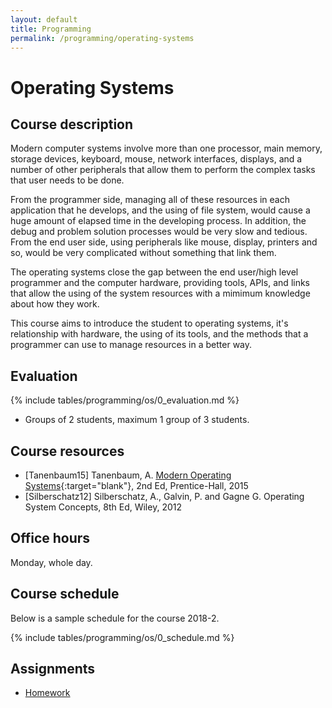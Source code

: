 ```yaml
---
layout: default
title: Programming
permalink: /programming/operating-systems
---
```


# Operating Systems

## Course description

Modern computer systems involve more than one processor, main memory, storage devices, keyboard, mouse, network interfaces, displays, and a number of other peripherals that allow them to perform the complex tasks that user needs to be done.

From the programmer side, managing all of these resources in each application that he develops, and the using of file system, would cause a huge amount of elapsed time in the developing process. In addition, the debug and problem solution processes would be very slow and tedious. From the end user side, using peripherals like mouse, display, printers and so, would be very complicated without something that link them.

The operating systems close the gap between the end user/high level programmer and the computer hardware, providing tools, APIs, and links that allow the using of the system resources with a mimimum knowledge about how they work.

This course aims to introduce the student to operating systems, it's relationship with hardware, the using of its tools, and the methods that a programmer can use to manage resources in a better way.

## Evaluation

{% include tables/programming/os/0_evaluation.md %}
* Groups of 2 students, maximum 1 group of 3 students.

## Course resources

* [Tanenbaum15] Tanenbaum, A. [Modern Operating Systems](https://usta-primo.hosted.exlibrisgroup.com/primo-explore/fulldisplay?docid=57UST_Aleph000147433&context=L&vid=57UST&lang=es_ES&search_scope=57UST&adaptor=Local%20Search%20Engine&tab=57ust_tab&query=any,contains,operating%20systems&sortby=rank&mode=Basic){:target="blank"},  2nd Ed, Prentice-Hall, 2015
* [Silberschatz12] Silberschatz, A., Galvin, P. and Gagne G. Operating System Concepts, 8th Ed, Wiley, 2012

## Office hours

Monday, whole day.

## Course schedule

Below is a sample schedule for the course 2018-2.

{% include tables/programming/os/0_schedule.md %}

## Assignments

* [Homework](/cstopics/programming/operating-systems/0_homework)
